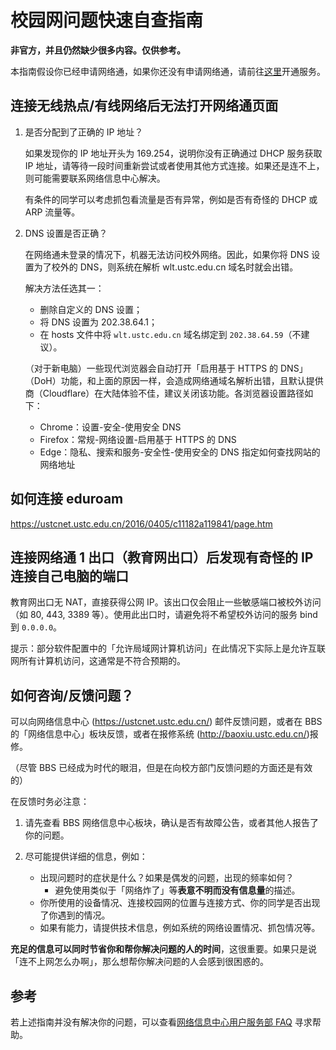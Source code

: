 ---
---

# 校园网问题快速自查指南

**非官方，并且仍然缺少很多内容。仅供参考。**

本指南假设你已经申请网络通，如果你还没有申请网络通，请前往[这里](https://ustcnet.ustc.edu.cn/service/index.php?activeTab=tabWelcome)开通服务。

## 连接无线热点/有线网络后无法打开网络通页面

1. 是否分配到了正确的 IP 地址？

   如果发现你的 IP 地址开头为 169.254，说明你没有正确通过 DHCP 服务获取 IP 地址，请等待一段时间重新尝试或者使用其他方式连接。如果还是连不上，则可能需要联系网络信息中心解决。

   有条件的同学可以考虑抓包看流量是否有异常，例如是否有奇怪的 DHCP 或 ARP 流量等。

2. DNS 设置是否正确？

   在网络通未登录的情况下，机器无法访问校外网络。因此，如果你将 DNS 设置为了校外的 DNS，则系统在解析 wlt.ustc.edu.cn 域名时就会出错。

   解决方法任选其一：

   - 删除自定义的 DNS 设置；
   - 将 DNS 设置为 202.38.64.1；
   - 在 hosts 文件中将 `wlt.ustc.edu.cn` 域名绑定到 `202.38.64.59`（不建议）。

   （对于新电脑）一些现代浏览器会自动打开「启用基于 HTTPS 的 DNS」（DoH）功能，和上面的原因一样，会造成网络通域名解析出错，且默认提供商（Cloudflare）在大陆体验不佳，建议关闭该功能。各浏览器设置路径如下：

   - Chrome：设置-安全-使用安全 DNS
   - Firefox：常规-网络设置-启用基于 HTTPS 的 DNS
   - Edge：隐私、搜索和服务-安全性-使用安全的 DNS 指定如何查找网站的网络地址

## 如何连接 eduroam

<https://ustcnet.ustc.edu.cn/2016/0405/c11182a119841/page.htm>

## 连接网络通 1 出口（教育网出口）后发现有奇怪的 IP 连接自己电脑的端口

教育网出口无 NAT，直接获得公网 IP。该出口仅会阻止一些敏感端口被校外访问（如 80, 443, 3389 等）。使用此出口时，请避免将不希望校外访问的服务 bind 到 `0.0.0.0`。

提示：部分软件配置中的「允许局域网计算机访问」在此情况下实际上是允许互联网所有计算机访问，这通常是不符合预期的。

## 如何咨询/反馈问题？

可以向网络信息中心 (<https://ustcnet.ustc.edu.cn/>) 邮件反馈问题，或者在 BBS 的「网络信息中心」板块反馈，或者在报修系统 (<http://baoxiu.ustc.edu.cn/>)报修。

（尽管 BBS 已经成为时代的眼泪，但是在向校方部门反馈问题的方面还是有效的）

在反馈时务必注意：

1. 请先查看 BBS 网络信息中心板块，确认是否有故障公告，或者其他人报告了你的问题。
2. 尽可能提供详细的信息，例如：

   - 出现问题时的症状是什么？如果是偶发的问题，出现的频率如何？
     - 避免使用类似于「网络炸了」等**表意不明而没有信息量**的描述。
   - 你所使用的设备情况、连接校园网的位置与连接方式、你的同学是否出现了你遇到的情况。
   - 如果有能力，请提供技术信息，例如系统的网络设置情况、抓包情况等。

**充足的信息可以同时节省你和帮你解决问题的人的时间**，这很重要。如果只是说「连不上网怎么办啊」，那么想帮你解决问题的人会感到很困惑的。

## 参考

若上述指南并没有解决你的问题，可以查看[网络信息中心用户服务部 FAQ](https://netfee.ustc.edu.cn/faq/) 寻求帮助。
